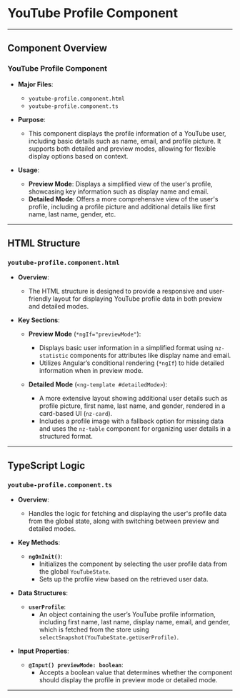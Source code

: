 # **YouTube Profile Component**

---

## **Component Overview**

### **YouTube Profile Component**

- **Major Files**:
    - `youtube-profile.component.html`
    - `youtube-profile.component.ts`

- **Purpose**:
    - This component displays the profile information of a YouTube user, including basic details such as name, email, and profile picture. It supports both detailed and preview modes, allowing for flexible display options based on context.

- **Usage**:
    - **Preview Mode**: Displays a simplified view of the user's profile, showcasing key information such as display name and email.
    - **Detailed Mode**: Offers a more comprehensive view of the user's profile, including a profile picture and additional details like first name, last name, gender, etc.

---

## **HTML Structure**

### **`youtube-profile.component.html`**

- **Overview**:
    - The HTML structure is designed to provide a responsive and user-friendly layout for displaying YouTube profile data in both preview and detailed modes.

- **Key Sections**:
    - **Preview Mode** (`*ngIf="previewMode"`):
        - Displays basic user information in a simplified format using `nz-statistic` components for attributes like display name and email.
        - Utilizes Angular’s conditional rendering (`*ngIf`) to hide detailed information when in preview mode.

    - **Detailed Mode** (`<ng-template #detailedMode>`):
        - A more extensive layout showing additional user details such as profile picture, first name, last name, and gender, rendered in a card-based UI (`nz-card`).
        - Includes a profile image with a fallback option for missing data and uses the `nz-table` component for organizing user details in a structured format.

---

## **TypeScript Logic**

### **`youtube-profile.component.ts`**

- **Overview**:
    - Handles the logic for fetching and displaying the user's profile data from the global state, along with switching between preview and detailed modes.

- **Key Methods**:
    - **`ngOnInit()`**:
        - Initializes the component by selecting the user profile data from the global `YouTubeState`.
        - Sets up the profile view based on the retrieved user data.

- **Data Structures**:
    - **`userProfile`**:
        - An object containing the user’s YouTube profile information, including first name, last name, display name, email, and gender, which is fetched from the store using `selectSnapshot(YouTubeState.getUserProfile)`.

- **Input Properties**:
    - **`@Input() previewMode: boolean`**:
        - Accepts a boolean value that determines whether the component should display the profile in preview mode or detailed mode.

---
